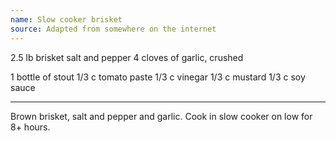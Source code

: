 ```yaml
---
name: Slow cooker brisket
source: Adapted from somewhere on the internet
---
```


2.5 lb brisket
salt and pepper
4 cloves of garlic, crushed

1 bottle of stout
1/3 c tomato paste
1/3 c vinegar
1/3 c mustard
1/3 c soy sauce

---

Brown brisket, salt and pepper and garlic.  Cook in slow cooker on low for 8+ hours.


